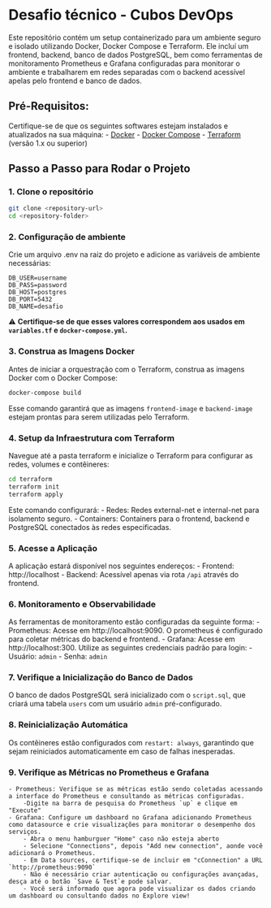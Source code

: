 # Desafio técnico - Cubos DevOps

Este repositório contém um setup containerizado para um ambiente seguro e isolado utilizando Docker, Docker Compose e Terraform. Ele incluí um frontend, backend, banco de dados PostgreSQL, bem como ferramentas de monitoramento Prometheus e Grafana configuradas para monitorar o ambiente e trabalharem em redes separadas com o backend acessível apelas pelo frontend e banco de dados.

## Pré-Requisitos:
Certifique-se de que os seguintes softwares estejam instalados e atualizados na sua máquina:
    - [Docker](https://docs.docker.com/get-docker/)
    - [Docker Compose](https://docs.docker.com/compose/install/)
    - [Terraform](https://www.terraform.io/downloads) (versão 1.x ou superior)

## Passo a Passo para Rodar o Projeto

### 1. Clone o repositório
```bash
git clone <repository-url>
cd <repository-folder>
```

### 2. Configuração de ambiente
Crie um arquivo .env na raiz do projeto e adicione as variáveis de ambiente necessárias:

```plaintext
DB_USER=username
DB_PASS=password
DB_HOST=postgres
DB_PORT=5432
DB_NAME=desafio
```

⚠️ **Certifique-se de que esses valores correspondem aos usados em `variables.tf` e `docker-compose.yml`.**

### 3. Construa as Imagens Docker
Antes de iniciar a orquestração com o Terraform, construa as imagens Docker com o Docker Compose:

```bash
docker-compose build
```

Esse comando garantirá que as imagens `frontend-image` e `backend-image` estejam prontas para serem utilizadas pelo Terraform.

### 4. Setup da Infraestrutura com Terraform
Navegue até a pasta terraform e inicialize o Terraform para configurar as redes, volumes e contêineres:

```bash
cd terraform
terraform init
terraform apply
```

Este comando configurará:
    - Redes: Redes external-net e internal-net para isolamento seguro.
    - Containers: Containers para o frontend, backend e PostgreSQL conectados às redes especificadas.

### 5. Acesse a Aplicação
A aplicação estará disponível nos seguintes endereços:
    - Frontend: http://localhost
    - Backend: Acessível apenas via rota `/api` através do frontend.

### 6. Monitoramento e Observabilidade
As ferramentas de monitoramento estão configuradas da seguinte forma:
    - Prometheus: Acesse em http://localhost:9090. O prometheus é configurado para coletar métricas do backend e frontend.
    - Grafana: Acesse em http://localhost:300. Utilize as seguintes credenciais padrão para login:
        - Usuário: `admin`
        - Senha: `admin`

### 7. Verifique a Inicialização do Banco de Dados
O banco de dados PostgreSQL será inicializado com o `script.sql`, que criará uma tabela `users` com um usuário `admin` pré-configurado.

### 8. Reinicialização Automática
Os contêineres estão configurados com `restart: always`, garantindo que sejam reiniciados automaticamente em caso de falhas inesperadas.

### 9. Verifique as Métricas no Prometheus e Grafana
    - Prometheus: Verifique se as métricas estão sendo coletadas acessando a interface do Prometheus e consultando as métricas configuradas.
        -Digite na barra de pesquisa do Prometheus `up` e clique em "Execute"
    - Grafana: Configure um dashboard no Grafana adicionando Prometheus como datasource e crie visualizações para monitorar o desempenho dos serviços.
        - Abra o menu hamburguer "Home" caso não esteja aberto
        - Selecione "Connections", depois "Add new connection", aonde você adicionará o Prometheus.
        - Em Data sources, certifique-se de incluir em "cConnection" a URL `http://prometheus:9090`
        - Não é necessário criar autenticação ou configurações avançadas, desça até o botão `Save & Test`e pode salvar.
        - Você será informado que agora pode visualizar os dados criando um dashboard ou consultando dados no Explore view!